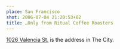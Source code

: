 ```yaml
---
place: San Francisco
shot: 2006-07-04 21:20:53+02
title: …Only from Ritual Coffee Roasters
---
```


[1026 Valencia St.](http://ritualroasters.com/) is the address in The City.
